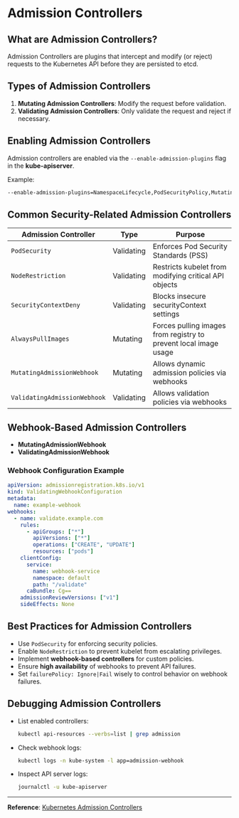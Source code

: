 # Admission Controllers

## What are Admission Controllers?
Admission Controllers are plugins that intercept and modify (or reject) requests to the Kubernetes API before they are persisted to etcd.

## Types of Admission Controllers
1. **Mutating Admission Controllers**: Modify the request before validation.
2. **Validating Admission Controllers**: Only validate the request and reject if necessary.

## Enabling Admission Controllers
Admission controllers are enabled via the `--enable-admission-plugins` flag in the **kube-apiserver**.

Example:
```sh
--enable-admission-plugins=NamespaceLifecycle,PodSecurityPolicy,MutatingAdmissionWebhook,ValidatingAdmissionWebhook
```

## Common Security-Related Admission Controllers
| Admission Controller         | Type       | Purpose |
|-----------------------------|-----------|---------|
| `PodSecurity`               | Validating | Enforces Pod Security Standards (PSS) |
| `NodeRestriction`           | Validating | Restricts kubelet from modifying critical API objects |
| `SecurityContextDeny`       | Validating | Blocks insecure securityContext settings |
| `AlwaysPullImages`          | Mutating   | Forces pulling images from registry to prevent local image usage |
| `MutatingAdmissionWebhook`  | Mutating   | Allows dynamic admission policies via webhooks |
| `ValidatingAdmissionWebhook`| Validating | Allows validation policies via webhooks |

## Webhook-Based Admission Controllers
- **MutatingAdmissionWebhook**
- **ValidatingAdmissionWebhook**

### Webhook Configuration Example
```yaml
apiVersion: admissionregistration.k8s.io/v1
kind: ValidatingWebhookConfiguration
metadata:
  name: example-webhook
webhooks:
  - name: validate.example.com
    rules:
      - apiGroups: ["*"]
        apiVersions: ["*"]
        operations: ["CREATE", "UPDATE"]
        resources: ["pods"]
    clientConfig:
      service:
        name: webhook-service
        namespace: default
        path: "/validate"
      caBundle: Cg==
    admissionReviewVersions: ["v1"]
    sideEffects: None
```

## Best Practices for Admission Controllers
- Use `PodSecurity` for enforcing security policies.
- Enable `NodeRestriction` to prevent kubelet from escalating privileges.
- Implement **webhook-based controllers** for custom policies.
- Ensure **high availability** of webhooks to prevent API failures.
- Set `failurePolicy: Ignore|Fail` wisely to control behavior on webhook failures.

## Debugging Admission Controllers
- List enabled controllers:
  ```sh
  kubectl api-resources --verbs=list | grep admission
  ```
- Check webhook logs:
  ```sh
  kubectl logs -n kube-system -l app=admission-webhook
  ```
- Inspect API server logs:
  ```sh
  journalctl -u kube-apiserver
  ```

---
**Reference**: [Kubernetes Admission Controllers](https://kubernetes.io/docs/reference/access-authn-authz/admission-controllers/)
